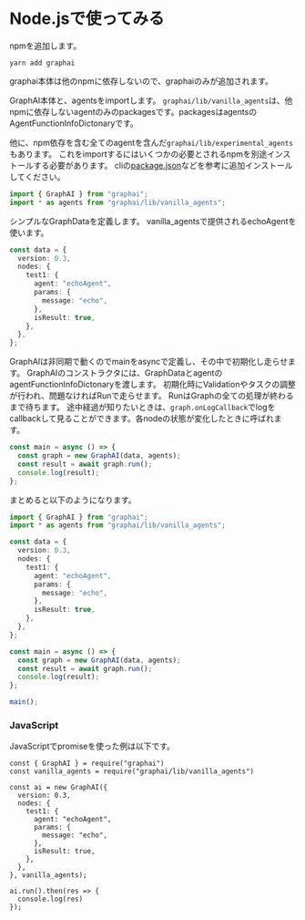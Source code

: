 # Node.jsで使ってみる

npmを追加します。

```
yarn add graphai
```
graphai本体は他のnpmに依存しないので、graphaiのみが追加されます。

GraphAI本体と、agentsをimportします。
`graphai/lib/vanilla_agents`は、他npmに依存しないagentのみのpackagesです。packagesはagentsのAgentFunctionInfoDictonaryです。

他に、npm依存を含む全てのagentを含んだ`graphai/lib/experimental_agents`もあります。
これをimportするにはいくつかの必要とされるnpmを別途インストールする必要があります。
cliの[package.json](https://github.com/receptron/graphai_cli/blob/main/package.json)などを参考に追加インストールしてください。

```TypeScript
import { GraphAI } from "graphai";
import * as agents from "graphai/lib/vanilla_agents";
```

シンプルなGraphDataを定義します。
vanilla_agentsで提供されるechoAgentを使います。

```TypeScript
const data = {
  version: 0.3,
  nodes: {
    test1: {
      agent: "echoAgent",
      params: {
        message: "echo",
      },
      isResult: true,
    },
  },
};
```

GraphAIは非同期で動くのでmainをasyncで定義し、その中で初期化し走らせます。
GraphAIのコンストラクタには、GraphDataとagentのagentFunctionInfoDictonaryを渡します。
初期化時にValidationやタスクの調整が行われ、問題なければRunで走らせます。
RunはGraphの全ての処理が終わるまで待ちます。
途中経過が知りたいときは、`graph.onLogCallback`でlogをcallbackして見ることができます。各nodeの状態が変化したときに呼ばれます。

```TypeScript
const main = async () => {
  const graph = new GraphAI(data, agents);
  const result = await graph.run();
  console.log(result);
};
```

まとめると以下のようになります。

```TypeScript
import { GraphAI } from "graphai";
import * as agents from "graphai/lib/vanilla_agents";

const data = {
  version: 0.3,
  nodes: {
    test1: {
      agent: "echoAgent",
      params: {
        message: "echo",
      },
      isResult: true,
    },
  },
};

const main = async () => {
  const graph = new GraphAI(data, agents);
  const result = await graph.run();
  console.log(result);
};

main();
```


### JavaScript

JavaScriptでpromiseを使った例は以下です。

```
const { GraphAI } = require("graphai")
const vanilla_agents = require("graphai/lib/vanilla_agents")

const ai = new GraphAI({
  version: 0.3,
  nodes: {
    test1: {
      agent: "echoAgent",
      params: {
        message: "echo",
      },
      isResult: true,
    },
  },
}, vanilla_agents);

ai.run().then(res => {
  console.log(res)
});
```
